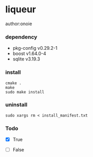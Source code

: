 # liqueur
author:onoie

### dependency
 * pkg-config v0.29.2-1
 * boost v1.64.0-4
 * sqlite v3.19.3

### install
```
cmake .
make
sudo make install
```

### uninstall
```
sudo xargs rm < install_manifest.txt
```

### Todo
- [x] True
- [ ] False

